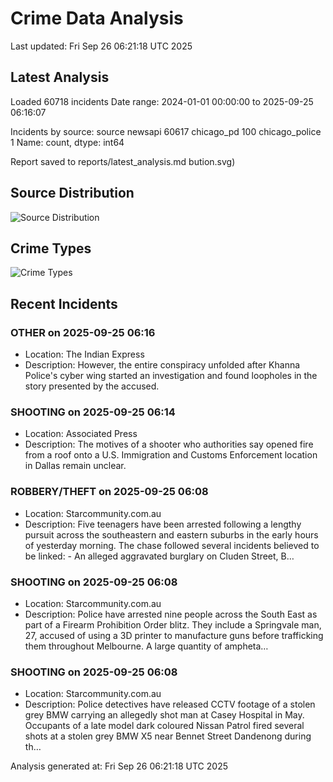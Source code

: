 # Crime Data Analysis
Last updated: Fri Sep 26 06:21:18 UTC 2025

## Latest Analysis

Loaded 60718 incidents
Date range: 2024-01-01 00:00:00 to 2025-09-25 06:16:07

Incidents by source:
source
newsapi           60617
chicago_pd          100
chicago_police        1
Name: count, dtype: int64

Report saved to reports/latest_analysis.md
bution.svg)

## Source Distribution
![Source Distribution](images/source_distribution.svg)

## Crime Types
![Crime Types](images/crime_types.svg)

## Recent Incidents

### OTHER on 2025-09-25 06:16
- Location: The Indian Express
- Description: However, the entire conspiracy unfolded after Khanna Police's cyber wing started an investigation and found loopholes in the story presented by the accused.


### SHOOTING on 2025-09-25 06:14
- Location: Associated Press
- Description: The motives of a shooter who authorities say opened fire from a roof onto a U.S. Immigration and Customs Enforcement location in Dallas remain unclear.


### ROBBERY/THEFT on 2025-09-25 06:08
- Location: Starcommunity.com.au
- Description: Five teenagers have been arrested following a lengthy pursuit across the southeastern and eastern suburbs in the early hours of yesterday morning. The chase followed several incidents believed to be linked: - An alleged aggravated burglary on Cluden Street, B…


### SHOOTING on 2025-09-25 06:08
- Location: Starcommunity.com.au
- Description: Police have arrested nine people across the South East as part of a Firearm Prohibition Order blitz. They include a Springvale man, 27, accused of using a 3D printer to manufacture guns before trafficking them throughout Melbourne. A large quantity of ampheta…


### SHOOTING on 2025-09-25 06:08
- Location: Starcommunity.com.au
- Description: Police detectives have released CCTV footage of a stolen grey BMW carrying an allegedly shot man at Casey Hospital in May. Occupants of a late model dark coloured Nissan Patrol fired several shots at a stolen grey BMW X5 near Bennet Street Dandenong during th…

Analysis generated at: Fri Sep 26 06:21:18 UTC 2025
